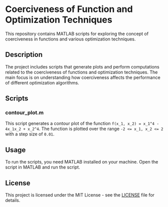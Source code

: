# Coerciveness of Function and Optimization Techniques

This repository contains MATLAB scripts for exploring the concept of coerciveness in functions and various optimization techniques.

## Description

The project includes scripts that generate plots and perform computations related to the coerciveness of functions and optimization techniques. The main focus is on understanding how coerciveness affects the performance of different optimization algorithms.

## Scripts

### contour_plot.m

This script generates a contour plot of the function `f(x_1, x_2) = x_1^4 - 4x_1x_2 + x_2^4`. The function is plotted over the range `-2 <= x_1, x_2 <= 2` with a step size of `0.01`.

## Usage

To run the scripts, you need MATLAB installed on your machine. Open the script in MATLAB and run the script.

## License

This project is licensed under the MIT License - see the [LICENSE](LICENSE) file for details.
